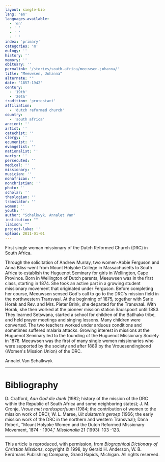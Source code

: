 ```yaml
---
layout: single-bio
lang: 'en'
languages-available:
  - 'en'
  - ' '
  - ' '
  - ' '
index: 'primary'
categories: 'm'
eulogy: ''
history: ''
memory: ''
obituary: ''
permalink: '/stories/south-africa/meeuwsen-johanna/'
title: "Meeuwsen, Johanna"
alternate: ""
date: '1857-1942'
century:
  - '19th'
  - '20th'
tradition: 'protestant'
affiliation:
  - 'dutch reformed church'
country:
  - 'south africa'
ancient: ''
artist: ''
catechist: ''
clergy: ''
ecumenist: ''
evangelist: ''
nationalist: ''
martyr: ''
persecuted: ''
medical: ''
missionary: ''
musician: ''
nonafrican: ''
nonchristian: ''
photo: ''
scholar: ''
theologian: ''
translator: ''
women: ''
youth: ''
author: "Schalkwyk, Annalet Van"
institution: ""
liaison: ""
project-luke: ''
upload: 2011-01-01
---
```




First single woman missionary of the Dutch Reformed Church (DRC) in South Africa.

Through the solicitation of Andrew Murray, two women-Abbie Ferguson and Anna Bliss-went from Mount Holyoke College in Massachusetts to South Africa to establish the Huguenot Seminary for girls in Wellington, Cape Province. Born in Wellington of Dutch parents, Meeuwsen was in the first class, starting in 1874.  She took an active part in a growing student missionary movement that originated under Ferguson. Before completing her course, Meeuwsen sensed God's call to go to the DRC's mission field in the northwestern Transvaal. At the beginning of 1875, together with Sarie Horak and Rev. and Mrs. Pieter Brink, she departed for the Transvaal. With Horak, she then worked at the pioneer mission station Saulspoort until 1883. They learned Setswana, started a school for children of the Batlhako tribe, and held prayer meetings and singing lessons. Many children were converted. The two teachers worked under arduous conditions and sometimes suffered malaria attacks. Growing interest in missions at the Huguenot Seminary led to the founding of the Huguenot Missionary Society in 1878. Meeuwsen was the first of many single women missionaries who were supported by the society and after 1889 by the Vrouesendingbond (Women's Mission Union) of the DRC.

Annalet Van Schalkwyk

---

# Bibliography

D. Crafford, *Aan God die dank* (1982; history of the mission of the DRC within the Republic of South Africa and some neighboring states); J. M. Cronje, *Vroue met nardusparfuum* (1984; the contribution of women to the mission work of DRC); W. L. Maree, *Uit duisternis geroep* (1966; the early mission work of the DRC in the northern and western Transvaal); Dana Robert, "Mount Holyoke Women and the Dutch Reformed Missionary Movement, 1874 - 1904," *Missionalia* 21 (1993): 103 -123.

---

This article is reproduced, with permission, from *Biographical Dictionary of Christian Missions*,   copyright &copy; 1998, by Gerald H. Anderson, W. B. Eerdmans Publishing Company, Grand Rapids, Michigan.  All rights reserved.
